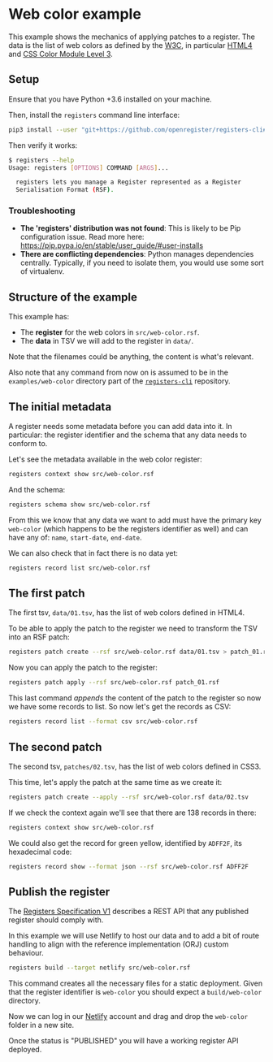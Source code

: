 # Web color example

This example shows the mechanics of applying patches to a register. The data
is the list of web colors as defined by the [W3C](https://www.w3c.org), in
particular [HTML4](https://www.w3.org/TR/1999/REC-html401-19991224/) and
[CSS Color Module Level 3](https://www.w3.org/TR/css-color-3/).


## Setup

Ensure that you have Python +3.6 installed on your machine.

Then, install the `registers` command line interface:

```sh
pip3 install --user "git+https://github.com/openregister/registers-cli#egg=registers"
```

Then verify it works:

```sh
$ registers --help
Usage: registers [OPTIONS] COMMAND [ARGS]...

  registers lets you manage a Register represented as a Register
  Serialisation Format (RSF).
```

### Troubleshooting

* **The 'registers' distribution was not found**: This is likely to be
  Pip configuration issue. Read more here:
  https://pip.pypa.io/en/stable/user_guide/#user-installs
* **There are conflicting dependencies**: Python manages dependencies
  centrally. Typically, if you need to isolate them, you would use some sort
  of virtualenv.


## Structure of the example

This example has:

* The **register** for the web colors in `src/web-color.rsf`.
* The **data** in TSV we will add to the register in `data/`.

Note that the filenames could be anything, the content is what's relevant.

Also note that any command from now on is assumed to be in the
`examples/web-color` directory part of the
[`registers-cli`](https://github.com/openregister/registers-cli) repository.


## The initial metadata

A register needs some metadata before you can add data into it. In particular:
the register identifier and the schema that any data needs to conform to.

Let's see the metadata available in the web color register:

```sh
registers context show src/web-color.rsf
```

And the schema:

```sh
registers schema show src/web-color.rsf
```

From this we know that any data we want to add must have the primary key
`web-color` (which happens to be the registers identifier as well) and can
have any of: `name`, `start-date`, `end-date`.


We can also check that in fact there is no data yet:

```sh
registers record list src/web-color.rsf
```


## The first patch

The first tsv, `data/01.tsv`, has the list of web colors defined in HTML4.

To be able to apply the patch to the register we need to transform the TSV
into an RSF patch:

```sh
registers patch create --rsf src/web-color.rsf data/01.tsv > patch_01.rsf
```

Now you can apply the patch to the register:

```sh
registers patch apply --rsf src/web-color.rsf patch_01.rsf
```

This last command _appends_ the content of the patch to the register so now
we have some records to list. So now let's get the records as CSV:

```sh
registers record list --format csv src/web-color.rsf
```


## The second patch

The second tsv, `patches/02.tsv`, has the list of web colors defined in CSS3.

This time, let's apply the patch at the same time as we create it:

```sh
registers patch create --apply --rsf src/web-color.rsf data/02.tsv
```

If we check the context again we'll see that there are 138 records in there:

```sh
registers context show src/web-color.rsf
```

We could also get the record for green yellow, identified by `ADFF2F`, its
hexadecimal code:

```sh
registers record show --format json --rsf src/web-color.rsf ADFF2F
```


## Publish the register

The [Registers Specification V1](https://spec.openregister.org/v1) describes
a REST API that any published register should comply with.

In this example we will use Netlify to host our data and to add a bit of route
handling to align with the reference implementation (ORJ) custom behaviour.

```sh
registers build --target netlify src/web-color.rsf
```

This command creates all the necessary files for a static deployment. Given
that the register identifier is `web-color` you should expect a
`build/web-color` directory.

Now we can log in our [Netlify](https://www.netlify.com/) account and drag and
drop the `web-color` folder in a new site.

Once the status is "PUBLISHED" you will have a working register API deployed.
